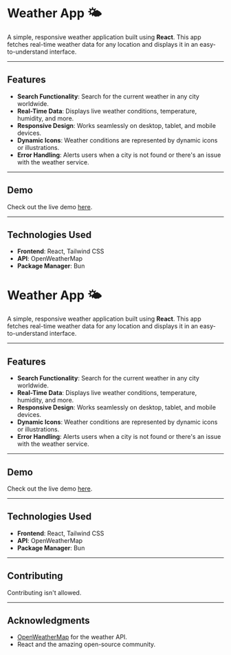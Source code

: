 # Weather App 🌤️

A simple, responsive weather application built using **React**. This app fetches real-time weather data for any location and displays it in an easy-to-understand interface.

---

## Features

- **Search Functionality**: Search for the current weather in any city worldwide.  
- **Real-Time Data**: Displays live weather conditions, temperature, humidity, and more.  
- **Responsive Design**: Works seamlessly on desktop, tablet, and mobile devices.  
- **Dynamic Icons**: Weather conditions are represented by dynamic icons or illustrations.  
- **Error Handling**: Alerts users when a city is not found or there's an issue with the weather service.  

---

## Demo

Check out the live demo [here](https://weather-now-web-app.netlify.app/).

---

## Technologies Used

- **Frontend**: React, Tailwind CSS  
- **API**: OpenWeatherMap  
- **Package Manager**: Bun

# Weather App 🌤️

A simple, responsive weather application built using **React**. This app fetches real-time weather data for any location and displays it in an easy-to-understand interface.

---

## Features

- **Search Functionality**: Search for the current weather in any city worldwide.  
- **Real-Time Data**: Displays live weather conditions, temperature, humidity, and more.  
- **Responsive Design**: Works seamlessly on desktop, tablet, and mobile devices.  
- **Dynamic Icons**: Weather conditions are represented by dynamic icons or illustrations.  
- **Error Handling**: Alerts users when a city is not found or there's an issue with the weather service.  

---

## Demo

Check out the live demo [here](https://weather-now-web-app.netlify.app/).

---

## Technologies Used

- **Frontend**: React, Tailwind CSS  
- **API**: OpenWeatherMap  
- **Package Manager**: Bun  

---

## Contributing

Contributing isn't allowed.

---

## Acknowledgments

- [OpenWeatherMap](https://openweathermap.org/) for the weather API.  
- React and the amazing open-source community.
